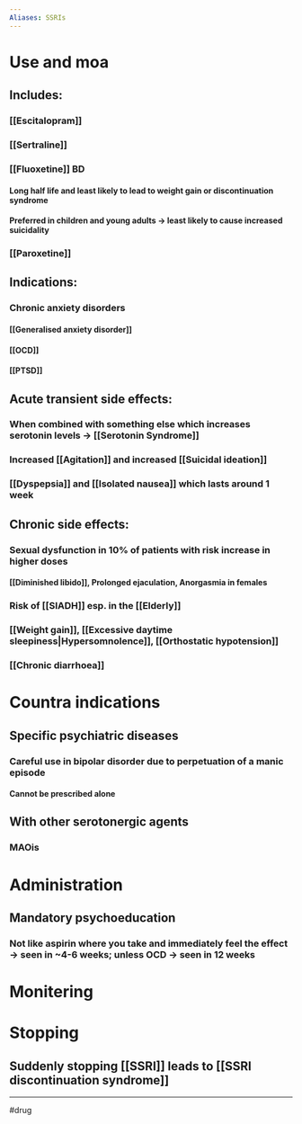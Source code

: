 ```yaml
---
Aliases: SSRIs
---
```

# Use and moa
## Includes:
### [[Escitalopram]]
### [[Sertraline]]
### [[Fluoxetine]] BD
#### Long half life and least likely to lead to weight gain or discontinuation syndrome
#### Preferred in children and young adults -> least likely to cause increased suicidality
### [[Paroxetine]]
## Indications:
### Chronic anxiety disorders
#### [[Generalised anxiety disorder]]
#### [[OCD]]
#### [[PTSD]]
## Acute transient side effects:
### When combined with something else which increases serotonin levels -> [[Serotonin Syndrome]]
### Increased [[Agitation]] and increased [[Suicidal ideation]]
### [[Dyspepsia]] and [[Isolated nausea]] which lasts around 1 week
## Chronic side effects:
### Sexual dysfunction in 10% of patients with risk increase in higher doses
#### [[Diminished libido]], Prolonged ejaculation, Anorgasmia in females
### Risk of [[SIADH]] esp. in the [[Elderly]]
### [[Weight gain]], [[Excessive daytime sleepiness|Hypersomnolence]], [[Orthostatic hypotension]]
### [[Chronic diarrhoea]]

# Countra indications
## Specific psychiatric diseases
### Careful use in bipolar disorder due to perpetuation of a manic episode
#### Cannot be prescribed alone
## With other serotonergic agents
### MAOis
# Administration 
## Mandatory psychoeducation
### Not like aspirin where you take and immediately feel the effect -> seen in ~4-6 weeks; unless OCD -> seen in 12 weeks
###
# Monitering 
# Stopping
## Suddenly stopping [[SSRI]] leads to [[SSRI discontinuation syndrome]]

---
#drug 